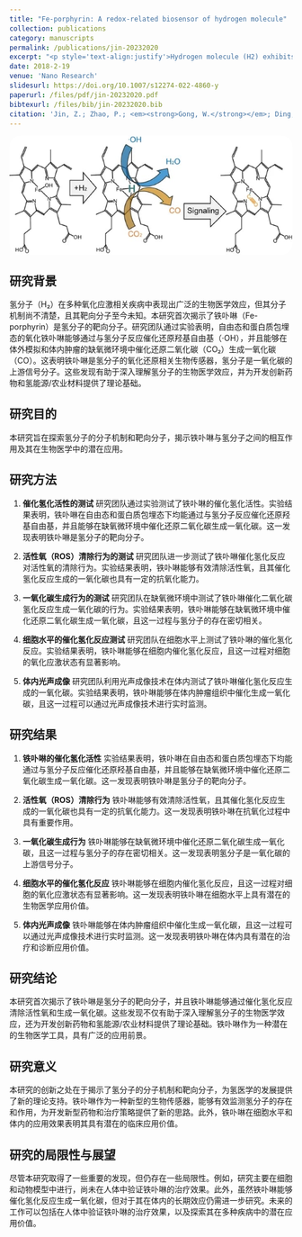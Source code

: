 ```yaml
---
title: "Fe-porphyrin: A redox-related biosensor of hydrogen molecule"
collection: publications
category: manuscripts
permalink: /publications/jin-20232020
excerpt: "<p style='text-align:justify'>Hydrogen molecule (H2) exhibits broad-spectrum but microenvironment-dependent biomedical effects in varied oxidation stress-related diseases, but its molecular mechanism is unclear and its targeting molecule is unknown so far. Herein, we originally reveal that Fe-porphyrin is a H2-targeted molecule. We have demonstrated that the oxidized Fe-porphyrin in both free and protein-confining states can self-catalyze the hydrogenation/reduction by reacting with H2 to catalytically scavenge ·OH, and can also catalytically hydrogenate to reduce CO2 into CO in the hypoxic microenvironment of in vitro simulation and in vivo tumor, confirming that Fe-porphyrin is a redox-related biosensor of H2 and H2 is an upstream signaling molecule of CO. These discoveries are favorable for deep understanding and exploration of profound biomedical effects of H2, and helpful for development of innovative drugs and hydrogen energy/agricultural materials.</p><img src='/images/GA/jin-20232020.jpg' style='width: 400px; border-radius: 20px; display: block; margin: 0 auto;'>"
date: 2018-2-19
venue: 'Nano Research'
slidesurl: https://doi.org/10.1007/s12274-022-4860-y
paperurl: /files/pdf/jin-20232020.pdf
bibtexurl: /files/bib/jin-20232020.bib
citation: 'Jin, Z.; Zhao, P.; <em><strong>Gong, W.</strong></em>; Ding, W.; He, Q. Fe-Porphyrin: A Redox-Related Biosensor of Hydrogen Molecule. <em>Nano Res.</em> <strong>2023</strong>, <em>16</em> (2), 2020&ndash;2025. https://doi.org/10.1007/s12274-022-4860-y.'
---
```



<img src='/images/GA/jin-20232020.jpg' style='border-radius: 20px; display: block; margin: 0 auto;'>



## 研究背景
氢分子（H₂）在多种氧化应激相关疾病中表现出广泛的生物医学效应，但其分子机制尚不清楚，且其靶向分子至今未知。本研究首次揭示了铁卟啉（Fe-porphyrin）是氢分子的靶向分子。研究团队通过实验表明，自由态和蛋白质包埋态的氧化铁卟啉能够通过与氢分子反应催化还原羟基自由基（·OH），并且能够在体外模拟和体内肿瘤的缺氧微环境中催化还原二氧化碳（CO₂）生成一氧化碳（CO）。这表明铁卟啉是氢分子的氧化还原相关生物传感器，氢分子是一氧化碳的上游信号分子。这些发现有助于深入理解氢分子的生物医学效应，并为开发创新药物和氢能源/农业材料提供了理论基础。

## 研究目的
本研究旨在探索氢分子的分子机制和靶向分子，揭示铁卟啉与氢分子之间的相互作用及其在生物医学中的潜在应用。

## 研究方法
1. **催化氢化活性的测试**
   研究团队通过实验测试了铁卟啉的催化氢化活性。实验结果表明，铁卟啉在自由态和蛋白质包埋态下均能通过与氢分子反应催化还原羟基自由基，并且能够在缺氧微环境中催化还原二氧化碳生成一氧化碳。这一发现表明铁卟啉是氢分子的靶向分子。

2. **活性氧（ROS）清除行为的测试**
   研究团队进一步测试了铁卟啉催化氢化反应对活性氧的清除行为。实验结果表明，铁卟啉能够有效清除活性氧，且其催化氢化反应生成的一氧化碳也具有一定的抗氧化能力。

3. **一氧化碳生成行为的测试**
   研究团队在缺氧微环境中测试了铁卟啉催化二氧化碳氢化反应生成一氧化碳的行为。实验结果表明，铁卟啉能够在缺氧微环境中催化还原二氧化碳生成一氧化碳，且这一过程与氢分子的存在密切相关。

4. **细胞水平的催化氢化反应测试**
   研究团队在细胞水平上测试了铁卟啉的催化氢化反应。实验结果表明，铁卟啉能够在细胞内催化氢化反应，且这一过程对细胞的氧化应激状态有显著影响。

5. **体内光声成像**
   研究团队利用光声成像技术在体内测试了铁卟啉催化氢化反应生成的一氧化碳。实验结果表明，铁卟啉能够在体内肿瘤组织中催化生成一氧化碳，且这一过程可以通过光声成像技术进行实时监测。

## 研究结果
1. **铁卟啉的催化氢化活性**
   实验结果表明，铁卟啉在自由态和蛋白质包埋态下均能通过与氢分子反应催化还原羟基自由基，并且能够在缺氧微环境中催化还原二氧化碳生成一氧化碳。这一发现表明铁卟啉是氢分子的靶向分子。

2. **活性氧（ROS）清除行为**
   铁卟啉能够有效清除活性氧，且其催化氢化反应生成的一氧化碳也具有一定的抗氧化能力。这一发现表明铁卟啉在抗氧化过程中具有重要作用。

3. **一氧化碳生成行为**
   铁卟啉能够在缺氧微环境中催化还原二氧化碳生成一氧化碳，且这一过程与氢分子的存在密切相关。这一发现表明氢分子是一氧化碳的上游信号分子。

4. **细胞水平的催化氢化反应**
   铁卟啉能够在细胞内催化氢化反应，且这一过程对细胞的氧化应激状态有显著影响。这一发现表明铁卟啉在细胞水平上具有潜在的生物医学应用价值。

5. **体内光声成像**
   铁卟啉能够在体内肿瘤组织中催化生成一氧化碳，且这一过程可以通过光声成像技术进行实时监测。这一发现表明铁卟啉在体内具有潜在的治疗和诊断应用价值。

## 研究结论
本研究首次揭示了铁卟啉是氢分子的靶向分子，并且铁卟啉能够通过催化氢化反应清除活性氧和生成一氧化碳。这些发现不仅有助于深入理解氢分子的生物医学效应，还为开发创新药物和氢能源/农业材料提供了理论基础。铁卟啉作为一种潜在的生物医学工具，具有广泛的应用前景。

## 研究意义
本研究的创新之处在于揭示了氢分子的分子机制和靶向分子，为氢医学的发展提供了新的理论支持。铁卟啉作为一种新型的生物传感器，能够有效监测氢分子的存在和作用，为开发新型药物和治疗策略提供了新的思路。此外，铁卟啉在细胞水平和体内的应用效果表明其具有潜在的临床应用价值。

## 研究的局限性与展望
尽管本研究取得了一些重要的发现，但仍存在一些局限性。例如，研究主要在细胞和动物模型中进行，尚未在人体中验证铁卟啉的治疗效果。此外，虽然铁卟啉能够催化氢化反应生成一氧化碳，但对于其在体内的长期效应仍需进一步研究。未来的工作可以包括在人体中验证铁卟啉的治疗效果，以及探索其在多种疾病中的潜在应用价值。
